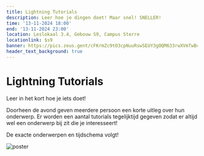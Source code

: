 ```yaml
---
title: Lightning Tutorials
description: Leer hoe je dingen doet! Maar snel! SNELLER!
time: '13-11-2024 18:00'
end: '13-11-2024 23:00'
location: Leslokaal 3.4, Gebouw S9, Campus Sterre
locationlink: $s9
banner: https://pics.zeus.gent/cFKrmZc9tO3cpNuuRswSEUY3gOQM633rwXVmTwBc.jpg
header_text_background: true
---
```


# Lightning Tutorials

Leer in het kort hoe je iets doet!

Doorheen de avond geven meerdere persoon een korte uitleg over hun onderwerp.
Er worden een aantal tutorials tegelijktijd gegeven zodat er altijd wel een onderwerp bij zit die je interesseert!

De exacte onderwerpen en tijdschema volgt!

![poster](https://pics.zeus.gent/tibvbcxqJFVcWnifKRpropSntOczEiLcm9Lxu6Lq.png)
